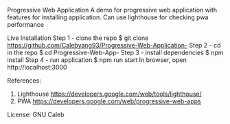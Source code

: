 Progressive Web Application
A demo for progressive web application with features for installing application. Can use lighthouse for checking pwa performance

Live
Installation
Step 1 - clone the repo
$ git clone https://github.com/Calebyang93/Progressive-Web-Application-
Step 2 - cd in the repo
$ cd Progressive-Web-App-
Step 3 - install dependencies
$ npm install
Step 4 - run application
$ npm run start
In browser, open http://localhost:3000

References: 
1. Lighthouse
 https://developers.google.com/web/tools/lighthouse/
2. PWA 
https://developers.google.com/web/progressive-web-apps

License: 
GNU Caleb 
